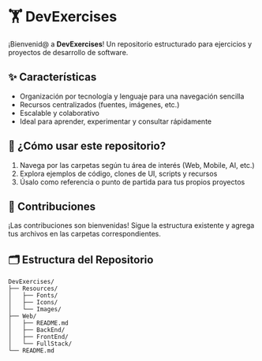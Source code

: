 # 🏋️ DevExercises

¡Bienvenid@ a **DevExercises**! Un repositorio estructurado para ejercicios y proyectos de desarrollo de software.

## ✨ Características
- Organización por tecnología y lenguaje para una navegación sencilla
- Recursos centralizados (fuentes, imágenes, etc.)
- Escalable y colaborativo
- Ideal para aprender, experimentar y consultar rápidamente

## 📝 ¿Cómo usar este repositorio?
1. Navega por las carpetas según tu área de interés (Web, Mobile, AI, etc.)
2. Explora ejemplos de código, clones de UI, scripts y recursos
3. Úsalo como referencia o punto de partida para tus propios proyectos

## 🤝 Contribuciones
¡Las contribuciones son bienvenidas! Sigue la estructura existente y agrega tus archivos en las carpetas correspondientes.

## 🗂️ Estructura del Repositorio

```
DevExercises/
├── Resources/
│   ├── Fonts/
│   ├── Icons/
│   └── Images/
├── Web/
│   ├── README.md
│   ├── BackEnd/
│   ├── FrontEnd/
│   └── FullStack/
└── README.md
```